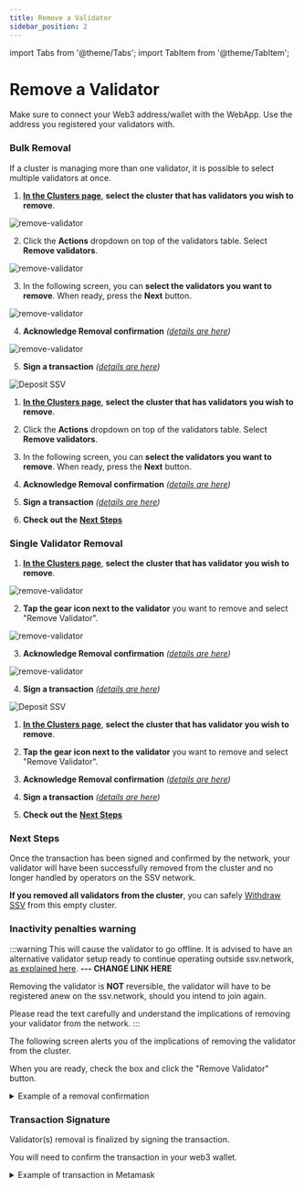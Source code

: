 ```yaml
---
title: Remove a Validator
sidebar_position: 2
---
```


import Tabs from '@theme/Tabs';
import TabItem from '@theme/TabItem';

# Remove a Validator

Make sure to connect your Web3 address/wallet with the WebApp. Use the address you registered your validators with.

### Bulk Removal

If a cluster is managing more than one validator, it is possible to select multiple validators at once.

<Tabs>
  <TabItem value="detailed-guide" label="Detailed Guide">

1. [**In the Clusters page**](https://app.ssv.network/clusters), **select the cluster that has validators you wish to remove**.

![remove-validator](/img/remove-a-validator-1.avif)

2. Click the **Actions** dropdown on top of the validators table. Select **Remove validators**.

![remove-validator](/img/remove-a-validator-3.webp)

3. In the following screen, you can **select the validators you want to remove**. When ready, press the **Next** button.

![remove-validator](/img/remove-a-validator-4.webp)

4. **Acknowledge Removal confirmation** *([details are here](#inactivity-penalties-warning))*

![remove-validator](/img/remove-a-validator-5.webp)

5. **Sign a transaction** *([details are here](#transaction-signature))*

<div style={{ display: 'flex', justifyContent: 'center' }}>
  <img 
    src="/img/remove-a-validator-6.png" 
    alt="Deposit SSV" 
    style={{ width: '30%', maxWidth: '500px' }}
  />
</div>

  </TabItem>
  <TabItem value="checklist" label="Checklist">

1. [**In the Clusters page**](https://app.ssv.network/clusters), **select the cluster that has validators you wish to remove**.

2. Click the **Actions** dropdown on top of the validators table. Select **Remove validators**.

3. In the following screen, you can **select the validators you want to remove**. When ready, press the **Next** button.

4. **Acknowledge Removal confirmation** *([details are here](#inactivity-penalties-warning))*

5. **Sign a transaction** *([details are here](#transaction-signature))*

  </TabItem>
</Tabs>

6. **Check out the** [**Next Steps**](#next-steps)

### Single Validator Removal

<Tabs>
  <TabItem value="detailed-guide" label="Detailed Guide">

1. [**In the Clusters page**](https://app.ssv.network/clusters), **select the cluster that has validator you wish to remove**.

![remove-validator](/img/remove-a-validator-1.avif)

2. **Tap the gear icon next to the validator** you want to remove and select "Remove Validator".

![remove-validator](/img/remove-a-validator-2.webp)

3. **Acknowledge Removal confirmation** *([details are here](#inactivity-penalties-warning))*

![remove-validator](/img/remove-a-validator-5.webp)

4. **Sign a transaction** *([details are here](#transaction-signature))*

<div style={{ display: 'flex', justifyContent: 'center' }}>
  <img 
    src="/img/remove-a-validator-6.png" 
    alt="Deposit SSV" 
    style={{ width: '30%', maxWidth: '500px' }}
  />
</div>

  </TabItem>
  <TabItem value="checklist" label="Checklist">

1. [**In the Clusters page**](https://app.ssv.network/clusters), **select the cluster that has validator you wish to remove**.

2. **Tap the gear icon next to the validator** you want to remove and select "Remove Validator".

3. **Acknowledge Removal confirmation** *([details are here](#inactivity-penalties-warning))*

4. **Sign a transaction** *([details are here](#transaction-signature))*

  </TabItem>
</Tabs>

5. **Check out the** [**Next Steps**](#next-steps)

### Next Steps

Once the transaction has been signed and confirmed by the network, your validator will have been successfully removed from the cluster and no longer handled by operators on the SSV network.

**If you removed all validators from the cluster**, you can safely [Withdraw SSV](./withdrawing-ssv.md) from this empty cluster.

### Inactivity penalties warning

:::warning
This will cause the validator to go offline. It is advised to have an alternative validator setup ready to continue operating outside ssv.network, [as explained here](/stakers/validators/validator-offboarding). **--- CHANGE LINK HERE**

Removing the validator is **NOT** reversible, the validator will have to be registered anew on the ssv.network, should you intend to join again.

Please read the text carefully and understand the implications of removing your validator from the network.
:::

The following screen alerts you of the implications of removing the validator from the cluster.

When you are ready, check the box and click the "Remove Validator" button.

<details>

<summary>Example of a removal confirmation</summary>

![remove-validator](/img/remove-a-validator-5.webp)

</details>

### Transaction Signature

Validator(s) removal is finalized by signing the transaction.

You will need to confirm the transaction in your web3 wallet.

<details>

<summary>Example of transaction in Metamask</summary>

<div style={{ display: 'flex', justifyContent: 'center' }}>
  <img 
    src="/img/remove-a-validator-6.png" 
    alt="Remove a validator" 
    style={{ width: '50%', maxWidth: '500px' }}
  />
</div>

![remove-validator](/img/remove-a-validator-7.webp)

</details>